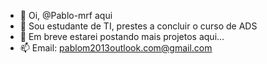 - 👋 Oi, @Pablo-mrf aqui
- 👀 Sou estudante de TI, prestes a concluir o curso de ADS
- 🌱 Em breve estarei postando mais projetos aqui...
- 📫 Email: pablom2013outlook.com@gmail.com

<!---
Pablo-mrf/Pablo-mrf is a ✨ special ✨ repository because its `README.md` (this file) appears on your GitHub profile.
You can click the Preview link to take a look at your changes.
--->
